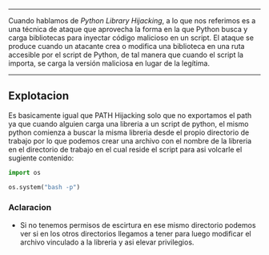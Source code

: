 -- - 
Cuando hablamos de *Python Library Hijacking*, a lo que nos referimos es a una técnica de ataque que aprovecha la forma en la que Python busca y carga bibliotecas para inyectar código malicioso en un script. El ataque se produce cuando un atacante crea o modifica una biblioteca en una ruta accesible por el script de Python, de tal manera que cuando el script la importa, se carga la versión maliciosa en lugar de la legítima.
-- -
## Explotacion

Es basicamente igual que PATH Hijacking solo que no exportamos el path ya que cuando alguien carga una libreria a un script de python, el mismo python comienza a buscar la misma libreria desde el propio directorio de trabajo por lo que podemos crear una archivo con el nombre de la libreria en el directorio de trabajo en el cual reside el script para asi volcarle el sugiente contenido:
```python
import os

os.system("bash -p")
```

### Aclaracion
- Si no tenemos permisos de escirtura en ese mismo directorio podemos ver si en los otros directorios llegamos a tener para luego modificar el archivo vinculado a la libreria y asi elevar privilegios.
